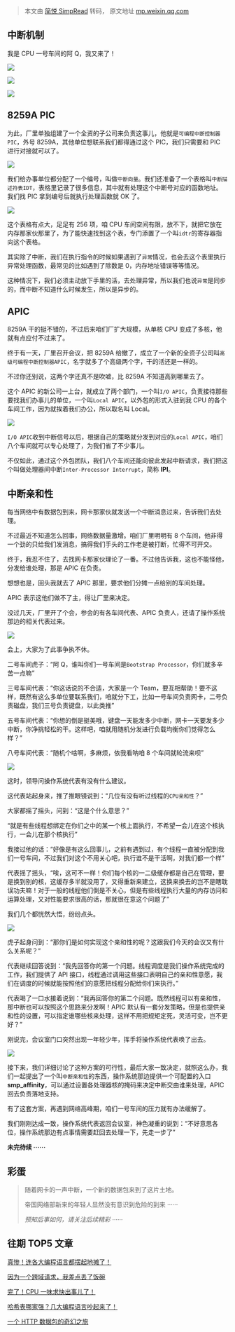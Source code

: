 > 本文由 [简悦 SimpRead](http://ksria.com/simpread/) 转码， 原文地址 [mp.weixin.qq.com](https://mp.weixin.qq.com/s?__biz=MzIyNjMxOTY0NA==&mid=2247484717&idx=1&sn=2c1dd6c389c8476eb4fd178c714eaafc&scene=21#wechat_redirect)

中断机制
----

我是 CPU 一号车间的阿 Q，我又来了！

![](https://mmbiz.qpic.cn/mmbiz_png/jXQDbLkGBYUPRKNunqktZtZ4Ir8H7NibwfO6Rrwvdu3XpoiaaNxTSW5I4xroZfmpwdbl0XW68sfwBIf9v6hq6Z5A/640?wx_fmt=png)

![](https://mmbiz.qpic.cn/mmbiz_png/jXQDbLkGBYUPRKNunqktZtZ4Ir8H7Nibw6icZEmTn3ibOtiaM9ZZq2jWvk1LfrUicyibC9EW8FOeDBmdWGLNJgzU9h1w/640?wx_fmt=png)

![](https://mmbiz.qpic.cn/mmbiz_png/jXQDbLkGBYUPRKNunqktZtZ4Ir8H7NibwR3QD5eZutE2RMArmLhmiaExCo3QOcYfAhPbeVIGO7Y1bmkaXemgKjnQ/640?wx_fmt=png)

8259A PIC
---------

为此，厂里单独组建了一个全资的子公司来负责这事儿，他就是`可编程中断控制器PIC`，外号 8259A，其他单位想联系我们都得通过这个 PIC，我们只需要和 PIC 进行对接就可以了。

![](https://mmbiz.qpic.cn/mmbiz_png/jXQDbLkGBYUPRKNunqktZtZ4Ir8H7Nibw7VkH3jNoCXR8JO7pHs9YIzbFySuU5GNgmv3SGEzHf1aI507kt5x0bw/640?wx_fmt=png)

我们给办事单位都分配了一个编号，叫做`中断向量`。我们还准备了一个表格叫`中断描述符表IDT`，表格里记录了很多信息，其中就有处理这个中断号对应的函数地址。我们找 PIC 拿到编号后就执行处理函数就 OK 了。

![](https://mmbiz.qpic.cn/mmbiz_png/jXQDbLkGBYUPRKNunqktZtZ4Ir8H7Nibw03rkGpTClLEy3KlWeJ5V9O7ycL9kqGDxNmwCIlERsz0H3RBVJI39tQ/640?wx_fmt=png)

这个表格有点大，足足有 256 项，咱 CPU 车间空间有限，放不下，就把它放在内存那家伙那里了，为了能快速找到这个表，专门添置了一个叫`idtr`的寄存器指向这个表格。

其实除了中断，我们在执行指令的时候如果遇到了`异常`情况，也会去这个表里执行异常处理函数，最常见的比如遇到了除数是 0，内存地址错误等等情况。

这种情况下，我们必须主动放下手里的活，去处理异常，所以我们也说`异常`是同步的，而中断不知道什么时候发生，所以是异步的。

APIC
----

8259A 干的挺不错的，不过后来咱们厂扩大规模，从单核 CPU 变成了多核，他就有点应付不过来了。

终于有一天，厂里召开会议，把 8259A 给撤了，成立了一个新的全资子公司叫`高级可编程中断控制器APIC`，名字就多了个高级两个字，干的活还是一样的。

不过你还别说，这两个字还真不是吹嘘，比 8259A 不知道高到哪里去了。

这个 APIC 的新公司一上台，就成立了两个部门，一个叫`I/O APIC`，负责接待那些要找我们办事儿的单位，一个叫`Local APIC`，以外包的形式入驻到我 CPU 的各个车间工作，因为就挨着我们办公，所以取名叫 Local。

![](https://mmbiz.qpic.cn/mmbiz_png/jXQDbLkGBYUPRKNunqktZtZ4Ir8H7Nibw2mOuOPs39B09iaZtlKGcrzp2Eia03OqdXusHibnWXxxBiaCCYJ9VdfM2icg/640?wx_fmt=png)

`I/O APIC`收到中断信号以后，根据自己的策略就分发到对应的`Local APIC`，咱们八个车间就可以专心处理了，为我们省了不少事儿。

不仅如此，通过这个外包团队，我们八个车间还能向彼此发起中断请求，我们把这个叫做处理器间中断`Inter-Processor Interrupt`，简称 **IPI**。

中断亲和性
-----

每当网络中有数据包到来，网卡那家伙就发送一个中断消息过来，告诉我们去处理。

不过最近不知道怎么回事，网络数据量激增。咱们厂里明明有 8 个车间，他非得一个劲的只给我们发消息，搞得我们手头的工作老是被打断，忙得不可开交。

终于，我忍不住了，去找网卡那家伙理论了一番。不过他告诉我，这也不能怪他，分发给谁处理，那是 APIC 在负责。

想想也是，回头我就去了 APIC 那里，要求他们分摊一点给别的车间处理。

APIC 表示这他们做不了主，得让厂里来决定。

没过几天，厂里开了个会，参会的有各车间代表、APIC 负责人，还请了操作系统那边的相关代表过来。

![](https://mmbiz.qpic.cn/mmbiz_png/jXQDbLkGBYUPRKNunqktZtZ4Ir8H7NibwC9ZXqI1ibicRGNNicOW1YydzRkfXDJIcVlJNbY6SWOpiaiaPCgIaLpJYhdA/640?wx_fmt=png)

会上，大家为了此事争执不休。

二号车间虎子：“阿 Q，谁叫你们一号车间是`Bootstrap Processor`，你们就多辛苦一点嘛”

三号车间代表：“你这话说的不合适，大家是一个 Team，要互相帮助！要不这样，既然有这么多单位要联系我们，咱就分下工，比如一号车间负责网卡，二号负责磁盘，我们三号负责键盘，以此类推”

五号车间代表：“你想的倒是挺美哦，键盘一天能发多少中断，网卡一天要发多少中断，你净挑轻松的干。这样吧，咱就用随机分发进行负载均衡你们觉得怎么样？”

八号车间代表：“随机个啥啊，多麻烦，依我看呐咱 8 个车间就轮流来呗”

![](https://mmbiz.qpic.cn/mmbiz_png/jXQDbLkGBYUPRKNunqktZtZ4Ir8H7NibwH4BCTJYzkLZjJw1vnxIPCmFto2GaGSAn8MVP1dQo83FQfoA26A2RGg/640?wx_fmt=png)

这时，领导问操作系统代表有没有什么建议。

这代表站起身来，推了推眼镜说到：“几位有没有听过线程的`CPU亲和性`？”

大家都摇了摇头，问到：“这是个什么意思？”

“就是有些线程想绑定在你们之中的某一个核上面执行，不希望一会儿在这个核执行，一会儿在那个核执行”

我接过他的话：“好像是有这么回事儿，之前有遇到过，有个线程一直被分配到我们一号车间，不过我们对这个不用关心吧，执行谁不是干活啊，对我们都一个样”

代表摇了摇头，“唉，这可不一样！你们每个核的一二级缓存都是自己在管理，要是换到别的核，这缓存多半就没用了，又得重新来建立，这换来换去的岂不是瞎耽误功夫嘛！对于一般的线程他们倒是不关心，但是有些线程执行大量的内存访问和运算处理，又对性能要求很高的话，那就很在意这个问题了”

我们几个都恍然大悟，纷纷点头。

![](https://mmbiz.qpic.cn/mmbiz_png/jXQDbLkGBYUPRKNunqktZtZ4Ir8H7NibwbibSz0rb86LNLkuW9qffib6sgakjlns5drkl1Upqb6eSNcg3AP8Hj1eg/640?wx_fmt=png)

虎子起身问到：“那你们是如何实现这个亲和性的呢？这跟我们今天的会议又有什么关系呢？”

代表继续回答说到：“我先回答你的第一个问题。线程调度是我们操作系统完成的工作，我们提供了 API 接口，线程通过调用这些接口表明自己的亲和性意愿，我们在调度的时候就能按照他们的意愿把线程分配给你们来执行。”

代表喝了一口水接着说到：“我再回答你的第二个问题。既然线程可以有亲和性，那中断也可以按照这个思路来分发啊！APIC 默认有一套分发策略，但是也提供亲和性的设置，可以指定谁哪些核来处理，这样不用把规矩定死，灵活可变，岂不更好？”

刚说完，会议室门口突然出现一年轻少年，挥手将操作系统代表唤了出去。

![](https://mmbiz.qpic.cn/mmbiz_png/jXQDbLkGBYUPRKNunqktZtZ4Ir8H7NibwEuC2R5KL6dPXG52efiagVZumfhmME7QWfp5PQofWGOsz6XDN9nryib8w/640?wx_fmt=png)

接下来，我们详细讨论了这种方案的可行性，最后大家一致决定，就照这么办，我们一起提出了一个叫`中断亲和性`的东西，操作系统那边提供一个可配置的入口 **smp_affinity**，可以通过设置各处理器核的掩码来决定中断交由谁来处理，APIC 回去负责落地支持。

有了这套方案，再遇到网络高峰期，咱们一号车间的压力就有办法缓解了。

我们刚刚达成一致，操作系统代表返回会议室，神色凝重的说到：“不好意思各位，操作系统那边有点事情需要赶回去处理一下，先走一步了”

**未完待续 ······**

彩蛋
--

> 随着网卡的一声中断，一个新的数据包来到了这片土地。
> 
> 帝国网络部新来的年轻人显然没有意识到危险的到来 ······
> 
> _预知后事如何，请关注后续精彩 ······_

往期 TOP5 文章
----------

[真惨！连各大编程语言都摆起地摊了！](https://mp.weixin.qq.com/s?__biz=MzIyNjMxOTY0NA==&mid=2247484366&idx=1&sn=f8b0f10fc7c0d9b987271cee499f9092&scene=21#wechat_redirect)

[因为一个跨域请求，我差点丢了饭碗](https://mp.weixin.qq.com/s?__biz=MzIyNjMxOTY0NA==&mid=2247484178&idx=1&sn=7d8e5efe7cba41122a6d978a08058627&scene=21#wechat_redirect)

[完了！CPU 一味求快出事儿了！](https://mp.weixin.qq.com/s?__biz=MzIyNjMxOTY0NA==&mid=2247484072&idx=1&sn=ad1de598214dbb4eec652789d500d3a6&scene=21#wechat_redirect)

[哈希表哪家强？几大编程语言吵起来了！](https://mp.weixin.qq.com/s?__biz=MzIyNjMxOTY0NA==&mid=2247484076&idx=1&sn=890977e58f86a4fb3b6a26b487697bf8&scene=21#wechat_redirect)

[一个 HTTP 数据包的奇幻之旅](https://mp.weixin.qq.com/s?__biz=MzIyNjMxOTY0NA==&mid=2247484098&idx=1&sn=1c6a80bd949f875fa361f7b47654e5bd&scene=21#wechat_redirect)